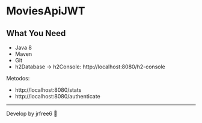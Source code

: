 # MoviesApiJWT

## What You Need
* Java 8 
* Maven  
* Git
* h2Database -> h2Console: http://localhost:8080/h2-console

Metodos:
* http://localhost:8080/stats 
* http://localhost:8080/authenticate 
 
---

Develop by jrfree6 :wave:
